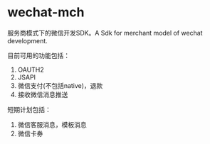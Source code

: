 # wechat-mch
服务商模式下的微信开发SDK。A Sdk for merchant model of wechat development.

目前可用的功能包括：

1. OAUTH2
2. JSAPI
3. 微信支付(不包括native)，退款
4. 接收微信消息推送
 
短期计划包括：

1. 微信客服消息，模板消息
2. 微信卡券

